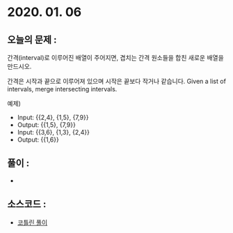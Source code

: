 # 2020. 01. 06

## 오늘의 문제 : 
간격(interval)로 이루어진 배열이 주어지면, 겹치는 간격 원소들을 합친 새로운 배열을 만드시오. 

간격은 시작과 끝으로 이루어져 있으며 시작은 끝보다 작거나 같습니다.
Given a list of intervals, merge intersecting intervals.

예제)
- Input: {{2,4}, {1,5}, {7,9}}
- Output: {{1,5}, {7,9}}
- Input: {{3,6}, {1,3}, {2,4}}
- Output: {{1,6}}

## 풀이 : 

-  

## 소스코드 : 

- [코틀린 풀이](../../src/main/java/dev/haenara/mailprogramming/solution/y2020/jan/Solution200106.kt)
